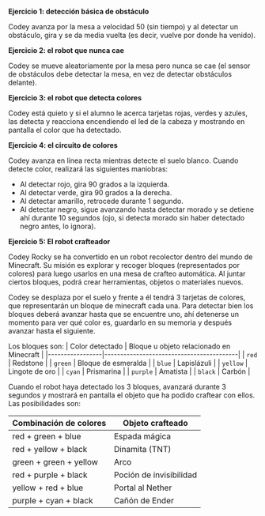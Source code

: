 **Ejercicio 1: detección básica de obstáculo**

Codey avanza por la mesa a velocidad 50 (sin tiempo) y al detectar un obstáculo, gira y se da media vuelta (es decir, vuelve por donde ha venido).

**Ejercicio 2: el robot que nunca cae**

Codey se mueve aleatoriamente por la mesa pero nunca se cae (el sensor de obstáculos debe detectar la mesa, en vez de detectar obstáculos delante).

**Ejercicio 3: el robot que detecta colores**

Codey está quieto y si el alumno le acerca tarjetas rojas, verdes y azules, las detecta y reacciona encendiendo el led de la cabeza y mostrando en pantalla el color que ha detectado.

**Ejercicio 4: el circuito de colores**

Codey avanza en línea recta mientras detecte el suelo blanco. Cuando detecte color, realizará las siguientes maniobras:
- Al detectar rojo, gira 90 grados a la izquierda.
- Al detectar verde, gira 90 grados a la derecha.
- Al detectar amarillo, retrocede durante 1 segundo.
- Al detectar negro, sigue avanzando hasta detectar morado y se detiene ahí durante 10 segundos (ojo, si detecta morado sin haber detectado negro antes, lo ignora).

**Ejercicio 5: El robot crafteador**

Codey Rocky se ha convertido en un robot recolector dentro del mundo de Minecraft. Su misión es explorar y recoger bloques (representados por colores) para luego usarlos en una mesa de crafteo automática. Al juntar ciertos bloques, podrá crear herramientas, objetos o materiales nuevos.

Codey se desplaza por el suelo y frente a él tendrá 3 tarjetas de colores, que representarán un bloque de minecraft cada una. Para detectar bien los bloques deberá avanzar hasta que se encuentre uno, ahí detenerse un momento para ver qué color es, guardarlo en su memoria y después avanzar hasta el siguiente.

Los bloques son:
| Color detectado | Bloque u objeto relacionado en Minecraft |
|-----------------|------------------------------------------|
| `red`           | Redstone                                 |
| `green`         | Bloque de esmeralda                      |
| `blue`          | Lapislázuli                              |
| `yellow`        | Lingote de oro                           |
| `cyan`          | Prismarina                               |
| `purple`        | Amatista                                 |
| `black`         | Carbón                                   |

Cuando el robot haya detectado los 3 bloques, avanzará durante 3 segundos y mostrará en pantalla el objeto que ha podido craftear con ellos. Las posibilidades son:

| Combinación de colores               | Objeto crafteado         |
|--------------------------------------|--------------------------|
| red + green + blue                   | Espada mágica            |
| red + yellow + black                 | Dinamita (TNT)           |
| green + green + yellow               | Arco                     |
| red + purple + black                 | Poción de invisibilidad  |
| yellow + red + blue                  | Portal al Nether         |
| purple + cyan + black                | Cañón de Ender           |
